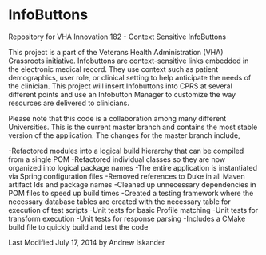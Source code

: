 InfoButtons
===========

Repository for VHA Innovation 182 - Context Sensitive InfoButtons

This project is a part of the Veterans Health Administration (VHA) Grassroots initiative. Infobuttons are context-sensitive links embedded in the electronic medical record. They use context such as patient demographics, user role, or clinical setting to help anticipate the needs of the clinician. This project will insert Infobuttons into CPRS at several different points and use an Infobutton Manager to customize the way resources are delivered to clinicians.

Please note that this code is a collaboration among many different Universities. This is the current master branch and contains the most stable version of the application. The changes for the master branch include,

-Refactored modules into a logical build hierarchy that can be compiled from a single POM
-Refactored individual classes so they are now organized into logical package names
-The entire application is instantiated via Spring configuration files
-Removed references to Duke in all Maven artifact Ids and package names
-Cleaned up unnecessary dependencies in POM files to speed up build times
-Created a testing framework where the necessary database tables are created  with the necessary table for execution of test scripts
-Unit tests for basic Profile matching
-Unit tests for transform execution
-Unit tests for response parsing
-Includes a CMake build file to quickly build and test the code

Last Modified July 17, 2014 by Andrew Iskander
